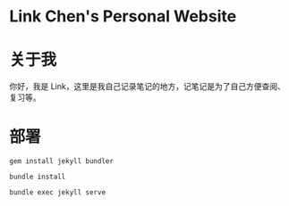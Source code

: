 # Link Chen's Personal Website

# 关于我

你好，我是 Link，这里是我自己记录笔记的地方，记笔记是为了自己方便查阅、复习等。

# 部署

`gem install jekyll bundler`

`bundle install`

`bundle exec jekyll serve`
